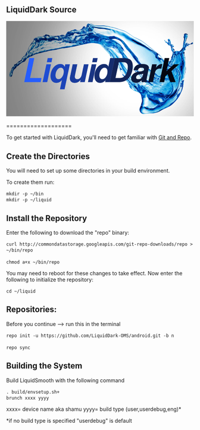 
LiquidDark Source 
----------------------

<img src="https://raw.githubusercontent.com/LiquidDark-OMS/android/mm6.0/LiquidDark-Logo.png">

===================

To get started with LiquidDark, you'll need to get
familiar with [Git and Repo](http://source.android.com/source/version-control.html).


Create the Directories
----------------------

You will need to set up some directories in your build environment.

To create them run:

    mkdir -p ~/bin
    mkdir -p ~/liquid

Install the Repository
----------------------

Enter the following to download the "repo" binary:

    curl http://commondatastorage.googleapis.com/git-repo-downloads/repo > ~/bin/repo

    chmod a+x ~/bin/repo

You may need to reboot for these changes to take effect. 
Now enter the following to initialize the repository:

    cd ~/liquid

Repositories:
---------------

Before you continue --> run this in the terminal


    repo init -u https://github.com/LiquidDark-OMS/android.git -b n

    repo sync
    

Building the System
---------------

Build LiquidSmooth with the following command

    . build/envsetup.sh+
    brunch xxxx yyyy

xxxx= device name aka shamu
yyyy= build type (user,userdebug,eng)*

*if no build type is specified "userdebug" is default

